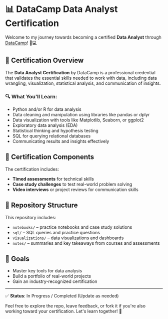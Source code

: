 # 📊 DataCamp Data Analyst Certification

Welcome to my journey towards becoming a certified **Data Analyst** through [DataCamp](https://www.datacamp.com/)! 🧠💻

## 🏅 Certification Overview

The **Data Analyst Certification** by DataCamp is a professional credential that validates the essential skills needed to work with data, including data wrangling, visualization, statistical analysis, and communication of insights.

### 🔍 What You'll Learn:
- Python and/or R for data analysis
- Data cleaning and manipulation using libraries like pandas or dplyr
- Data visualization with tools like Matplotlib, Seaborn, or ggplot2
- Exploratory data analysis (EDA)
- Statistical thinking and hypothesis testing
- SQL for querying relational databases
- Communicating results and insights effectively

## 🧾 Certification Components

The certification includes:
- **Timed assessments** for technical skills
- **Case study challenges** to test real-world problem solving
- **Video interviews** or project reviews for communication skills

## 📂 Repository Structure

This repository includes:
- `notebooks/` – practice notebooks and case study solutions
- `sql/` – SQL queries and practice questions
- `visualizations/` – data visualizations and dashboards
- `notes/` – summaries and key takeaways from courses and assessments

## 🎯 Goals

- Master key tools for data analysis
- Build a portfolio of real-world projects
- Gain an industry-recognized certification

---

✅ **Status**: In Progress / Completed (Update as needed)

Feel free to explore the repo, leave feedback, or fork it if you're also working toward your certification. Let's learn together! 🚀
